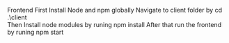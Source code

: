 Frontend
First Install Node and npm globally
Navigate to client folder by cd .\client\
Then Install node modules by runing npm install
After that run the frontend by runing npm start